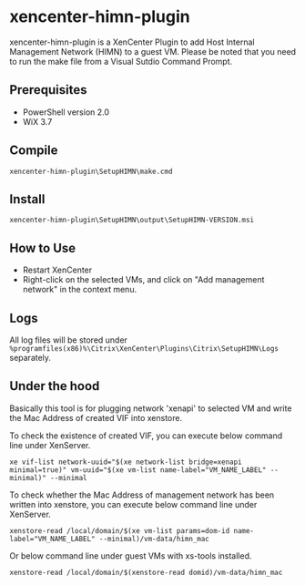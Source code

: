 xencenter-himn-plugin
=====================

xencenter-himn-plugin is a XenCenter Plugin to add Host Internal Management Network (HIMN) to a guest VM. Please be noted that you need to run the make file from a Visual Sutdio Command Prompt.

Prerequisites
-------------

+ PowerShell version 2.0
+ WiX 3.7

Compile
-------

	xencenter-himn-plugin\SetupHIMN\make.cmd

Install
-------

	xencenter-himn-plugin\SetupHIMN\output\SetupHIMN-VERSION.msi

How to Use
----------

+ Restart XenCenter
+ Right-click on the selected VMs, and click on "Add management network" in the context menu.

Logs
----

All log files will be stored under `%programfiles(x86)%\Citrix\XenCenter\Plugins\Citrix\SetupHIMN\Logs` separately.

Under the hood
--------------

Basically this tool is for plugging network 'xenapi' to selected VM and write the Mac Address of created VIF into xenstore.

To check the existence of created VIF, you can execute below command line under XenServer.

	xe vif-list network-uuid="$(xe network-list bridge=xenapi minimal=true)" vm-uuid="$(xe vm-list name-label="VM_NAME_LABEL" --minimal)" --minimal

To check whether the Mac Address of management network has been written into xenstore, you can execute below command line under XenServer.

	xenstore-read /local/domain/$(xe vm-list params=dom-id name-label="VM_NAME_LABEL" --minimal)/vm-data/himn_mac

Or below command line under guest VMs with xs-tools installed.

	xenstore-read /local/domain/$(xenstore-read domid)/vm-data/himn_mac
